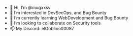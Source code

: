 - 👋 Hi, I’m @mugxxsv
- 👀 I’m interested in DevSecOps, and Bug Bounty
- 🌱 I’m currently learning WebDevelopment and Bug Bounty
- 💞️ I’m looking to collaborate on Security tools
- 📫 My Discord: elGoblino#0087
